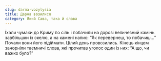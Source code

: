```yaml
---
slug: darma-vozylysia
title: Дарма возилися
category: Який Сава, така й слава
---
```

Їхали чумаки до Криму по сіль і побачили на дорозі величезний камінь завбільшки із скелю, а на камені напис: “Як перевернеш, то побачиш…” Почали вони його підіймати. Цілий день провозились. Кінець кінцем зачорніли таємничі слова, які прочитав уголос один із них: “А що, чи важко було?”
